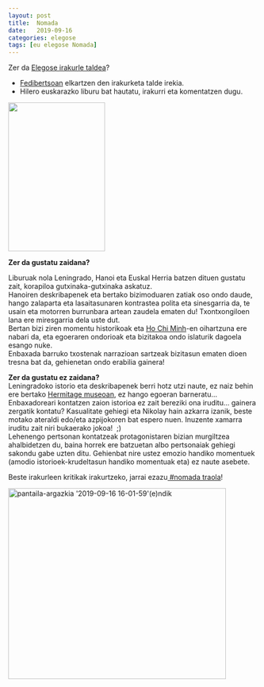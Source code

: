 ```yaml
---
layout: post
title:  Nomada
date:   2019-09-16
categories: elegose
tags: [eu elegose Nomada]
---
```


<p>Zer da <a href="https://laborategia.eus/mastodon-irakurketa-taldea/">Elegose irakurle taldea</a>?</p>
<ul>
<li><a href="https://eu.wikipedia.org/wiki/Fedibertso" target="_blank" rel="noopener noreferrer">Fedibertsoan</a> elkartzen den irakurketa talde irekia.</li>
<li>Hilero euskarazko liburu bat hautatu, irakurri eta komentatzen dugu.</li>
</ul>

<a href="https://www.erein.eus/libro/nomada"><img class="aligncenter size-medium wp-image-2863" src="https://izaroblog.files.wordpress.com/2019/09/nomada.jpeg" alt="" width="195" height="300"></a>


<p style="text-align: left;"><strong>Zer da gustatu zaidana?</strong></p>
<p>Liburuak nola Leningrado, Hanoi eta Euskal Herria batzen dituen gustatu zait, korapiloa gutxinaka-gutxinaka askatuz.<br>Hanoiren deskribapenek eta bertako bizimoduaren zatiak oso ondo daude, hango zalaparta eta lasaitasunaren kontrastea polita eta sinesgarria da, te usain eta motorren burrunbara artean zaudela ematen du! Txontxongiloen lana ere miresgarria dela uste dut.<br>Bertan bizi ziren momentu historikoak eta <a href="https://en.wikipedia.org/wiki/Ho_Chi_Minh" target="_blank" rel="noopener noreferrer">Ho Chi Minh</a>-en oihartzuna ere nabari da, eta egoeraren ondorioak eta bizitakoa ondo islaturik dagoela esango nuke.<br>Enbaxada barruko txostenak narrazioan sartzeak bizitasun ematen dioen tresna bat da, gehienetan ondo erabilia gainera!</p>
<p><strong>Zer da gustatu ez zaidana?</strong><br>Leningradoko istorio eta deskribapenek berri hotz utzi naute, ez naiz behin ere bertako <a href="https://eu.wikipedia.org/wiki/Hermitage_museoa" target="_blank" rel="noopener">Hermitage museoan</a>, ez hango egoeran barneratu...<br>Enbaxadoreari kontatzen zaion istorioa ez zait bereziki ona iruditu... gainera zergatik kontatu? Kasualitate gehiegi eta Nikolay hain azkarra izanik, beste motako ateraldi edo/eta azpijokoren bat espero nuen. Inuzente xamarra iruditu zait niri bukaerako jokoa!&nbsp; ;)<br>Lehenengo pertsonan kontatzeak protagonistaren bizian murgiltzea ahalbidetzen du, baina horrek ere batzuetan albo pertsonaiak gehiegi sakondu gabe uzten ditu. Gehienbat nire ustez emozio handiko momentuek (amodio istorioek-krudeltasun handiko momentuak eta) ez naute asebete.</p>
<p>Beste irakurleen kritikak irakurtzeko, jarrai ezazu<a href="https://mastodon.eus/tags/nomada" target="_blank" rel="noopener"> #nomada traola</a>!</p>
<p><a href="https://mastodon.eus/tags/nomada" target="_blank" rel="noopener"><img class="alignnone  wp-image-2879" src="https://izaroblog.files.wordpress.com/2019/09/pantaila-argazkia-2019-09-16-16-01-59endik-e1568642613186.png" alt="pantaila-argazkia '2019-09-16 16-01-59'(e)ndik" width="439" height="385"></a></p>
